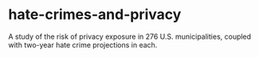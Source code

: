 # hate-crimes-and-privacy
A study of the risk of privacy exposure in 276 U.S. municipalities, coupled with two-year hate crime projections in each.
